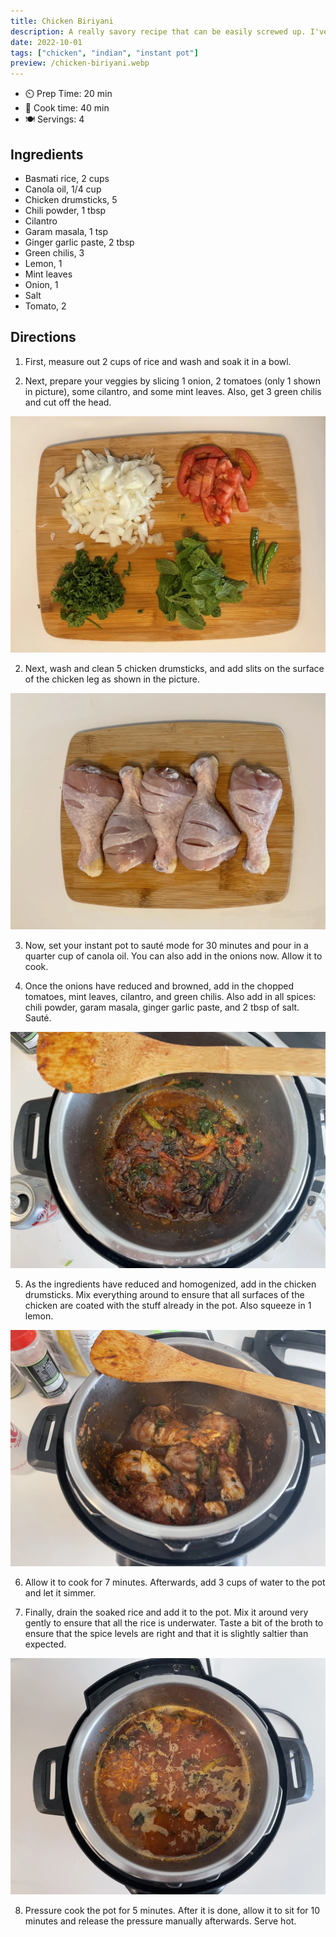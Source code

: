 ```yaml
---
title: Chicken Biriyani
description: A really savory recipe that can be easily screwed up. I've measured out all the ingredients to the amount of chicken I was cooking with and my own spice tolerance. Adjust to your liking.
date: 2022-10-01
tags: ["chicken", "indian", "instant pot"]
preview: /chicken-biriyani.webp
---
```


- ⏲️ Prep Time: 20 min
- 🍳 Cook time: 40 min
- 🍽️ Servings: 4

## Ingredients

- Basmati rice, 2 cups
- Canola oil, 1/4 cup
- Chicken drumsticks, 5
- Chili powder, 1 tbsp
- Cilantro
- Garam masala, 1 tsp
- Ginger garlic paste, 2 tbsp
- Green chilis, 3
- Lemon, 1
- Mint leaves
- Onion, 1
- Salt
- Tomato, 2

## Directions

1. First, measure out 2 cups of rice and wash and soak it in a bowl.

2. Next, prepare your veggies by slicing 1 onion, 2 tomatoes (only 1 shown in picture), some cilantro, and some mint leaves. Also, get 3 green chilis and cut off the head.

![Veggies prepared](images/chicken-biriyani-1.webp)

2. Next, wash and clean 5 chicken drumsticks, and add slits on the surface of the chicken leg as shown in the picture.

![Chicken drumsticks](images/chicken-biriyani-2.webp)

3. Now, set your instant pot to sauté mode for 30 minutes and pour in a quarter cup of canola oil. You can also add in the onions now. Allow it to cook.

4. Once the onions have reduced and browned, add in the chopped tomatoes, mint leaves, cilantro, and green chilis. Also add in all spices: chili powder, garam masala, ginger garlic paste, and 2 tbsp of salt. Sauté.

![Sautéd vegetables and spices](images/chicken-biriyani-3.webp)

5. As the ingredients have reduced and homogenized, add in the chicken drumsticks. Mix everything around to ensure that all surfaces of the chicken are coated with the stuff already in the pot. Also squeeze in 1 lemon.

![Chicken](images/chicken-biriyani-4.webp)

6. Allow it to cook for 7 minutes. Afterwards, add 3 cups of water to the pot and let it simmer.

7. Finally, drain the soaked rice and add it to the pot. Mix it around very gently to ensure that all the rice is underwater. Taste a bit of the broth to ensure that the spice levels are right and that it is slightly saltier than expected.

![Final view before pressure cooking](images/chicken-biriyani-5.webp)

8. Pressure cook the pot for 5 minutes. After it is done, allow it to sit for 10 minutes and release the pressure manually afterwards. Serve hot.
